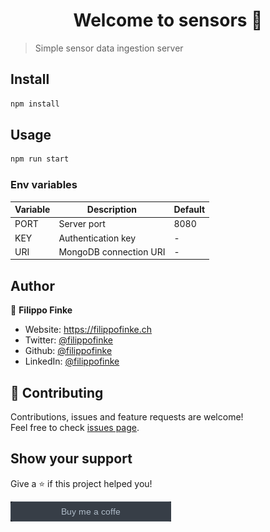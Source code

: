 <h1 align="center">Welcome to sensors 👋</h1>

> Simple sensor data ingestion server

## Install

```sh
npm install
```

## Usage

```sh
npm run start
```

### Env variables

| Variable | Description            | Default |
| -------- | ---------------------- | ------- |
| PORT     | Server port            | 8080    |
| KEY      | Authentication key     | -       |
| URI      | MongoDB connection URI | -       |

## Author

👤 **Filippo Finke**

- Website: https://filippofinke.ch
- Twitter: [@filippofinke](https://twitter.com/filippofinke)
- Github: [@filippofinke](https://github.com/filippofinke)
- LinkedIn: [@filippofinke](https://linkedin.com/in/filippofinke)

## 🤝 Contributing

Contributions, issues and feature requests are welcome!<br />Feel free to check [issues page](https://github.com/filippofinke/sensors/issues).

## Show your support

Give a ⭐️ if this project helped you!

<a href="https://www.buymeacoffee.com/filippofinke">
  <img src="https://github.com/filippofinke/filippofinke/raw/main/images/buymeacoffe.png" alt="Buy Me A McFlurry">
</a>
